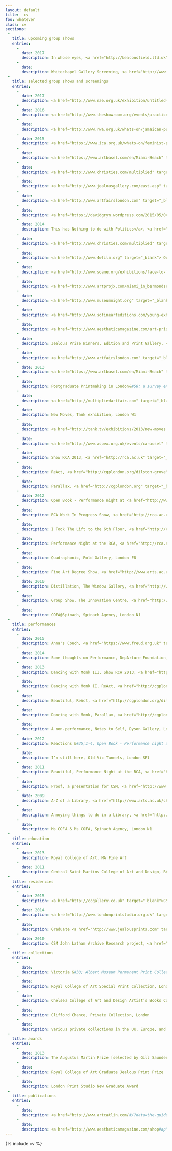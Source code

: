 ```yaml
---
layout: default
title:  cv
foo: whatever
class: cv
sections:
 - 
   title: upcoming group shows
   entries:
     -
       date: 2017
       description: In whose eyes, <a href="http://beaconsfield.ltd.uk" target="_blank">Beaconsfield Gallery</a>, London SE11
     -
       date: 
       description: Whitechapel Gallery Screening, <a href="http://www.whitechapelgallery.org" target="_blank">Whitechapel Gallery</a>, London E1       
 - 
   title: selected group shows and screenings
   entries:
     -
       date: 2017
       description: <a href="http://www.nae.org.uk/exhibition/untitled-art-on-the-conditions-of-our/114" target="_blank">UNTITLED&#58; art on the conditions of our time</a>, <a href="http://www.nae.org.uk" target="_blank">New Art Exchange</a>, Nottingham NG7
     -
       date: 2016
       description: <a href="http://www.theshowroom.org/events/practice-in-dialogue" target="_blank">We all have a problem with representation</a>, <a href="http://www.theshowroom.org" target="_blank">The Showroom</a>, London NW8   
     -
       date: 
       description: <a href="http://www.rwa.org.uk/whats-on/jamaican-pulse-art-and-politics-jamaica-and-diaspora" target="_blank">Jamaican Pulse</a>, <a href="http://www.rwa.org.uk" target="_blank">RWA</a>, Bristol BS8   
     -
       date: 2015
       description: <a href="https://www.ica.org.uk/whats-on/feminist-practices-dialogue" target="_blank">We are Anti-Capiphallisists</a>, <a href="https://www.ica.org.uk" target="_blank">ICA</a>, London SW1
     -
       date: 
       description: <a href="https://www.artbasel.com/en/Miami-Beach" target="_blank">Art Basel</a>&nbsp;Miami Beach Film Programme, Miami, as part of <a href="http://www.artprojx.com" target="_blank">Artprojx</a>, USA
     - 
       date:
       description: <a href="http://www.christies.com/multiplied" target="_blank">Multiplied 2015</a>, Christies, London SW7
     - 
       date:
       description: <a href="http://www.jealousgallery.com/east.asp" target="_blank">Jealous Prize Winners</a> 2015, <a href="http://www.jealousgallery.com" target="_blank">Jealous East</a>, London EC2A
     - 
       date:
       description: <a href="http://www.artfairslondon.com" target="_blank">Art15 London</a>, Kensington Olympia, London W14
     -
       date:
       description: <a href="https://davidgryn.wordpress.com/2015/05/04/the-miami-moscow-and-bermondsey-film-selections-artists-sound-of-film-moscow-16-may-2015/" target="_blank"> Night of the Museums</a>, Moscow, as part of <a href="http://www.artprojx.com/nowandnext.html" target="_blank">Artprojx</a>, Russia
     - 
       date: 2014
       description: This has Nothing to do with Politics</a>, <a href="http://functionroom.co" target="_blank">The Function Room</a>, London NW1
     - 
       date:
       description: <a href="http://www.christies.com/multiplied" target="_blank">Multiplied 2014</a>, Christies, London SW7
     -
       date:
       description: <a href="http://www.4wfilm.org" target=“_blank”> Outcasting&#58 Fourth Wall Artist’s Moving Image Festival</a>, Cardiff [various locations]
     -
       date:
       description: <a href="http://www.soane.org/exhibitions/face-to-face-british-portrait-prints-from-the-clifford-chance-art-collectio" target="_blank">Face to Face</a>, <a href="http://www.soane.org" target="_blank">Sir John Soane's Museum</a>, London WC2A
     -
       date:
       description: <a href="http://www.artprojx.com/miami_in_bermondsey.html" target="_blank"> The Miami and Moscow Film Selections</a>, <a href="http://bermondseyproject.com/project/the-miami-and-moscow-film-selections-artist-sound-of-film" target="_blank"> Bermondsey Projects</a>, London SE1
     - 
       date:
       description: <a href="http://www.museumnight.org" target="_blank"> Night of the Museums</a>, Moscow, as part of <a href="http://www.artprojx.com/MoscowMuseumNight.html" target="_blank">Artprojx</a>, Russia
     -
       date:
       description: <a href="http://www.sofinearteditions.com/young-exhibition/" target="_blank">Young</a> Exhibition, <a href="http://www.sofinearteditions.com" target="_blank">SO Fine Art Editions</a>, Ireland
     - 
       date:
       description: <a href="http://www.aestheticamagazine.com/art-prize-exhibition" target="_blank">Aesthetica Art Prize 2014</a>, York St. Mary’s, York YO1
     -
       date:
       description: Jealous Prize Winners, Edition and Print Gallery, <a href="http://www.saatchigallery.com" target="_blank">Saatchi Gallery</a>, London SW3
     - 
       date:
       description: <a href="http://www.artfairslondon.com" target="_blank">Art14 London</a>, Kensington Olympia, London W14
     -
       date: 2013
       description: <a href="https://www.artbasel.com/en/Miami-Beach" target="_blank">Art Basel</a>&nbsp;Miami Beach Film Programme, Miami, as part of <a href="http://www.artprojx.com" target="_blank">Artprojx</a>, USA
     - 
       date: 
       description: Postgraduate Printmaking in London&#58; a survey exhibition, Clifford Chance, London
     - 
       date: 
       description: <a href="http://multipliedartfair.com" target="_blank">Multiplied 2013</a>, Christies, London SW7 
     - 
       date:
       description: New Moves, Tank exhibition, London W1
     - 
       date:
       description: <a href="http://tank.tv/exhibitions/2013/new-moves.aspx" target="_blank">New Moves</a>, tank.tv</a>, online
     - 
       date:
       description: <a href="http://www.aspex.org.uk/events/carousel" target="_blank">Carousel</a>, <a href="http://www.aspex.org.uk" target="_blank">Aspex Galley</a>, Portsmouth
     - 
       date: 
       description: Show RCA 2013, <a href="http://rca.ac.uk" target="_blank">Royal College of Art</a>, Battersea, London SW11
     - 
       date:
       description: ReAct, <a href="http://cgplondon.org/dilston-grove" target="_blank">Dilston Grove</a>, London SE16
     - 
       date:
       description: Parallax, <a href="http://cgplondon.org" target="_blank">Cafe Gallery</a>, London SE16
     - 
       date: 2012
       description: Open Book - Performance night at <a href="http://www.testbed1.com" target="_blank">Testbed1</a>, London SW11
     - 
       date:
       description: RCA Work In Progress Show, <a href="http://rca.ac.uk" target="_blank">Royal College of Art</a>, Battersea, London SW11
     - 
       date:
       description: I Took The Lift to the 6th Floor, <a href="http://cgplondon.org" target="_blank">Cafe Gallery</a>, London SE16
     - 
       date:
       description: Performance Night at the RCA, <a href="http://rca.ac.uk" target="_blank">Royal College of Art</a>, Battersea, London SW11
     - 
       date:
       description: Quadraphonic, Fold Gallery, London E8
     - 
       date:
       description: Fine Art Degree Show, <a href="http://www.arts.ac.uk/csm/" target="_blank">Central Saint Martins</a>, London WC2
     - 
       date: 2010
       description: Distillation, The Window Gallery, <a href="http://www.arts.ac.uk/csm/" target="_blank">Central Saint Martins</a>, London
     - 
       date:
       description: Group Show, The Innovation Centre, <a href="http://www.arts.ac.uk/csm/" target="_blank">Central Saint Martins</a>, London WC2
     - 
       date: 
       description: COFA@Spinach, Spinach Agency, London N1
 - 
   title: performances
   entries:
     - 
       date: 2015
       description: Anna's Couch, <a href="https://www.freud.org.uk" target="_blank">The Freud Museum</a>, London NW3
     - 
       date: 2014
       description: Some thoughts on Performance, DepArture Foundation, London EC3V
     - 
       date: 2013
       description: Dancing with Monk III, Show RCA 2013, <a href="http://rca.ac.uk" target="_blank">Royal College of Art</a>, Battersea, London SW11
     - 
       date:
       description: Dancing with Monk II, ReAct, <a href="http://cgplondon.org/dilston-grove" target="_blank">Dilston Grove</a>, London SE16
     - 
       date:
       description: Beautiful, ReAct, <a href="http://cgplondon.org/dilston-grove" target="_blank">Dilston Grove</a>, London SE16
     - 
       date:
       description: Dancing with Monk, Parallax, <a href="http://cgplondon.org" target="_blank">Cafe Gallery</a>, London SE16
     - 
       date:
       description: A non-performance, Notes to Self, Dyson Gallery, London SW11
     - 
       date: 2012
       description: Reactions &#35;1-4, Open Book - Performance night at <a href="http://www.testbed1.com" target="_blank">Testbed1</a>, London SW11
     - 
       date:
       description: I’m still here, Old Vic Tunnels, London SE1
     - 
       date: 2011
       description: Beautiful, Performance Night at the RCA, <a href="http://rca.ac.uk" target="_blank">Royal College of Art</a>, Battersea, London SW11
     - 
       date:
       description: Proof, a presentation for CSM, <a href="http://www.arts.ac.uk/csm/" target="_blank">Central Saint Martins</a>, London WC2
     - 
       date: 2009
       description: A-Z of a Library, <a href="http://www.arts.ac.uk/chelsea/" target="_blank">Chelsea College of Art and Design</a>, London SW1
     - 
       date:
       description: Annoying things to do in a Library, <a href="http://www.arts.ac.uk/chelsea/" target="_blank">Chelsea College of Art and Design</a>, London SW1
     - 
       date:
       description: Ms COFA & Ms COFA, Spinach Agency, London N1
 - 
   title: education 
   entries:
     - 
       date: 2013
       description: Royal College of Art, MA Fine Art
     - 
       date: 2011
       description: Central Saint Martins College of Art and Design, BA [Hons] Fine Art       
 - 
   title: residencies
   entries:
     - 
       date: 2015
       description: <a href="http://ccgallery.co.uk" target="_blank">C&C Gallery</a> residency
     - 
       date: 2014
       description: <a href="http://www.londonprintstudio.org.uk" target="_blank">London Print Studio</a> New Graduate Award residency
     - 
       date: 
       description: Graduate <a href="http://www.jealousprints.com" target="_blank">Jealous Print</a> Prize residency
     - 
       date: 2010
       description: CSM John Latham Archive Research project, <a href="http://flattimeho.org.uk" target="_blank">Flat Time House</a>, London SE1
 - 
   title: collections
   entries:
     - 
       date:
       description: Victoria &#38; Albert Museum Permanent Print Collection, London
     - 
       date:
       description: Royal College of Art Special Print Collection, London
     - 
       date:
       description: Chelsea College of Art and Design Artist’s Books Collection [as COFA], London
     -
       date:
       description: Clifford Chance, Private Collection, London
     -
       date:
       description: various private collections in the UK, Europe, and the US
 - 
   title: awards 
   entries:
     - 
       date: 2013
       description: The Augustus Martin Prize [selected by Gill Saunders]
     - 
       date: 
       description: Royal College of Art Graduate Jealous Print Prize
     - 
       date: 
       description: London Print Studio New Graduate Award
 - 
   title: publications 
   entries:
     - 
       date: 
       description: <a href="http://www.artcatlin.com/#/?data=the-guide" target="_blank">The Catlin Guide</a> 2014
     - 
       date: 
       description: <a href="http://www.aestheticamagazine.com/shop#ap" target="_blank"> Aesthetica Anthology</a> 2013/14
---
```



{% include cv %}
